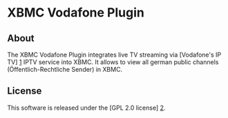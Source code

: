 XBMC Vodafone Plugin
=======================

About
-----

The XBMC Vodafone Plugin integrates live TV streaming via [Vodafone's
IP TV] [1] IPTV service into XBMC. It allows to view all german public
channels (Öffentlich-Rechtliche Sender) in XBMC.


License
-------
This software is released under the [GPL 2.0 license] [2].


[1]: http://www.vodafone.de
[2]: http://www.gnu.org/licenses/gpl-2.0.html
